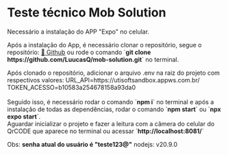# Teste técnico Mob Solution

<p align="flex-start">Necessário a instalação do APP "Expo" no celular.</p>
<p align="flex-start">
Após a instalação do App, é necessário clonar o repositório, segue o repositório: <a href="https://github.com/LuucasQ/mob-solution/">🔗 Github</a> ou rode o comando `<strong>git clone https://github.com/LuucasQ/mob-solution.git</strong>` no terminal.
</p>

<p align="flex-start">
Após clonado o repositório, adicionar o arquivo .env na raiz do projeto com respectivos valores:
URL_API=https://utisoftsandbox.appws.com.br/
<br />
TOKEN_ACESSO=b10583a254678158a93da0
<br />
<br />
Seguido isso, é necessário rodar o comando `<strong>npm i</strong>` no terminal e após a instalação de todas as dependências, rodar o comando `<strong>npm start</strong>` ou `<strong>npx expo start</strong>`.
<br />
Aguardar inicializar o projeto e fazer a leitura com a câmera do celular do QrCODE que aparece no terminal ou acessar `<strong>http://localhost:8081/</strong>`
</p>


<p align="flex-start">
Obs: <strong>senha atual do usuário é "teste123@"</strong>
nodejs: v20.9.0
</p>
